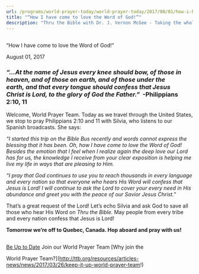 ```yaml
---
url: /programs/world-prayer-today/world-prayer-today/2017/08/01/how-i-have-come-to-love-the-word-of-god!
title: "“How I have come to love the Word of God!”"
description: "Thru the Bible with Dr. J. Vernon McGee - Taking the whole Word to the whole world"
---
```







## 
 “How I have come to love the Word of God!”


August 01, 2017




### *“…At the name of Jesus every knee should bow, of those in heaven, and of those on earth, and of those under the earth, and that every tongue should confess that Jesus Christ is Lord, to the glory of God the Father.”*  -Philippians 2:10, 11


Welcome, World Prayer Team. Today as we travel through the United States, we stop to pray Philippians 2:10 and 11 with Silvia, who listens to our Spanish broadcasts. She says:


*“I started this trip on the Bible Bus recently and words cannot express the blessing that it has been. Oh, how I have come to love the Word of God! Besides the emotion that I feel when I realize again the deep love our Lord has for us, the knowledge I receive from your clear exposition is helping me live my life in ways that are pleasing to Him.*


*“I pray that God continues to use you to reach thousands in every language and every nation so that everyone who hears His Word will confess that Jesus is Lord! I will continue to ask the Lord to cover your every need in His abundance and greet you with the peace of our Savior Jesus Christ.”*


That’s a great request of the Lord! Let’s echo Silvia and ask God to save all those who hear His Word on *Thru the Bible.* May people from every tribe and every nation confess that Jesus is Lord!


**Tomorrow we’re off to Quebec, Canada. Hop aboard and pray with us!**







## 




[Be Up to Date](http://feeds.feedburner.com/WorldPrayerToday "World Prayer Today RSS Feed")
Join our World Prayer Team
[Why join the  

World Prayer Team?](http://ttb.org/resources/articles-news/news/2017/03/26/keep-it-up-world-prayer-team!)




